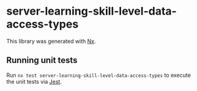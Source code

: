 # server-learning-skill-level-data-access-types

This library was generated with [Nx](https://nx.dev).

## Running unit tests

Run `nx test server-learning-skill-level-data-access-types` to execute the unit tests via [Jest](https://jestjs.io).

